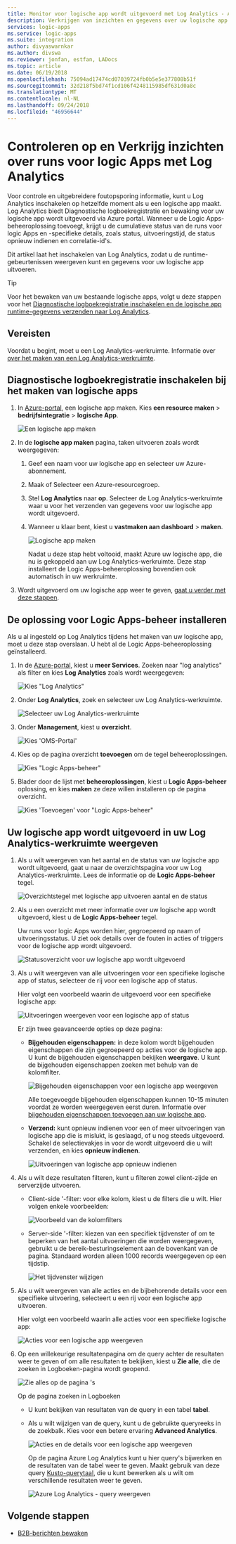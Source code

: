 ```yaml
---
title: Monitor voor logische app wordt uitgevoerd met Log Analytics - Azure Logic Apps | Microsoft Docs
description: Verkrijgen van inzichten en gegevens over uw logische app wordt uitgevoerd met Log Analytics voor foutopsporing voor het opsporen en oplossen
services: logic-apps
ms.service: logic-apps
ms.suite: integration
author: divyaswarnkar
ms.author: divswa
ms.reviewer: jonfan, estfan, LADocs
ms.topic: article
ms.date: 06/19/2018
ms.openlocfilehash: 75094ad17474cd07039724fb0b5e5e377808b51f
ms.sourcegitcommit: 32d218f5bd74f1cd106f4248115985df631d0a8c
ms.translationtype: MT
ms.contentlocale: nl-NL
ms.lasthandoff: 09/24/2018
ms.locfileid: "46956644"
---
```

# <a name="monitor-and-get-insights-about-logic-app-runs-with-log-analytics"></a>Controleren op en Verkrijg inzichten over runs voor logic Apps met Log Analytics

Voor controle en uitgebreidere foutopsporing informatie, kunt u Log Analytics inschakelen op hetzelfde moment als u een logische app maakt. Log Analytics biedt Diagnostische logboekregistratie en bewaking voor uw logische app wordt uitgevoerd via Azure portal. Wanneer u de Logic Apps-beheeroplossing toevoegt, krijgt u de cumulatieve status van de runs voor logic Apps en -specifieke details, zoals status, uitvoeringstijd, de status opnieuw indienen en correlatie-id's.

Dit artikel laat het inschakelen van Log Analytics, zodat u de runtime-gebeurtenissen weergeven kunt en gegevens voor uw logische app uitvoeren.

 > [!TIP]
 > Voor het bewaken van uw bestaande logische apps, volgt u deze stappen voor het [Diagnostische logboekregistratie inschakelen en de logische app runtime-gegevens verzenden naar Log Analytics](../logic-apps/logic-apps-monitor-your-logic-apps.md#azure-diagnostics).

## <a name="requirements"></a>Vereisten

Voordat u begint, moet u een Log Analytics-werkruimte. Informatie over [over het maken van een Log Analytics-werkruimte](../log-analytics/log-analytics-quick-create-workspace.md). 

## <a name="turn-on-diagnostics-logging-when-creating-logic-apps"></a>Diagnostische logboekregistratie inschakelen bij het maken van logische apps

1. In [Azure-portal](https://portal.azure.com), een logische app maken. Kies **een resource maken** > **bedrijfsintegratie** > **logische App**.

   ![Een logische app maken](media/logic-apps-monitor-your-logic-apps-oms/find-logic-apps-azure.png)

2. In de **logische app maken** pagina, taken uitvoeren zoals wordt weergegeven:

   1. Geef een naam voor uw logische app en selecteer uw Azure-abonnement. 
   2. Maak of Selecteer een Azure-resourcegroep.
   3. Stel **Log Analytics** naar **op**. 
   Selecteer de Log Analytics-werkruimte waar u voor het verzenden van gegevens voor uw logische app wordt uitgevoerd. 
   4. Wanneer u klaar bent, kiest u **vastmaken aan dashboard** > **maken**.

      ![Logische app maken](./media/logic-apps-monitor-your-logic-apps-oms/create-logic-app.png)

      Nadat u deze stap hebt voltooid, maakt Azure uw logische app, die nu is gekoppeld aan uw Log Analytics-werkruimte. 
      Deze stap installeert de Logic Apps-beheeroplossing bovendien ook automatisch in uw werkruimte.

3. Wordt uitgevoerd om uw logische app weer te geven, [gaat u verder met deze stappen](#view-logic-app-runs-oms).

## <a name="install-the-logic-apps-management-solution"></a>De oplossing voor Logic Apps-beheer installeren

Als u al ingesteld op Log Analytics tijdens het maken van uw logische app, moet u deze stap overslaan. U hebt al de Logic Apps-beheeroplossing geïnstalleerd.

1. In de [Azure-portal](https://portal.azure.com), kiest u **meer Services**. Zoeken naar "log analytics" als filter en kies **Log Analytics** zoals wordt weergegeven:

   ![Kies "Log Analytics"](media/logic-apps-monitor-your-logic-apps-oms/find-log-analytics.png)

2. Onder **Log Analytics**, zoek en selecteer uw Log Analytics-werkruimte. 

   ![Selecteer uw Log Analytics-werkruimte](media/logic-apps-monitor-your-logic-apps-oms/select-logic-app.png)

3. Onder **Management**, kiest u **overzicht**.

   ![Kies 'OMS-Portal'](media/logic-apps-monitor-your-logic-apps-oms/ibiza-portal-page.png)

4. Kies op de pagina overzicht **toevoegen** om de tegel beheeroplossingen. 

   ![Kies "Logic Apps-beheer"](media/logic-apps-monitor-your-logic-apps-oms/add-logic-apps-management-solution.png)

5. Blader door de lijst met **beheeroplossingen**, kiest u **Logic Apps-beheer** oplossing, en kies **maken** ze deze willen installeren op de pagina overzicht.

   ![Kies 'Toevoegen' voor "Logic Apps-beheer"](media/logic-apps-monitor-your-logic-apps-oms/create-logic-apps-management-solution.png)

<a name="view-logic-app-runs-oms"></a>

## <a name="view-your-logic-app-runs-in-your-log-analytics-workspace"></a>Uw logische app wordt uitgevoerd in uw Log Analytics-werkruimte weergeven

1. Als u wilt weergeven van het aantal en de status van uw logische app wordt uitgevoerd, gaat u naar de overzichtspagina voor uw Log Analytics-werkruimte. Lees de informatie op de **Logic Apps-beheer** tegel.

   ![Overzichtstegel met logische app uitvoeren aantal en de status](media/logic-apps-monitor-your-logic-apps-oms/overview.png)

2. Als u een overzicht met meer informatie over uw logische app wordt uitgevoerd, kiest u de **Logic Apps-beheer** tegel.

   Uw runs voor logic Apps worden hier, gegroepeerd op naam of uitvoeringsstatus. U ziet ook details over de fouten in acties of triggers voor de logische app wordt uitgevoerd.

   ![Statusoverzicht voor uw logische app wordt uitgevoerd](media/logic-apps-monitor-your-logic-apps-oms/logic-apps-runs-summary.png)
   
3. Als u wilt weergeven van alle uitvoeringen voor een specifieke logische app of status, selecteer de rij voor een logische app of status.

   Hier volgt een voorbeeld waarin de uitgevoerd voor een specifieke logische app:

   ![Uitvoeringen weergeven voor een logische app of status](media/logic-apps-monitor-your-logic-apps-oms/logic-app-run-details.png)

   Er zijn twee geavanceerde opties op deze pagina:
   * **Bijgehouden eigenschappen:** in deze kolom wordt bijgehouden eigenschappen die zijn gegroepeerd op acties voor de logische app. U kunt de bijgehouden eigenschappen bekijken **weergave**. U kunt de bijgehouden eigenschappen zoeken met behulp van de kolomfilter.
   
     ![Bijgehouden eigenschappen voor een logische app weergeven](media/logic-apps-monitor-your-logic-apps-oms/logic-app-tracked-properties.png)

     Alle toegevoegde bijgehouden eigenschappen kunnen 10-15 minuten voordat ze worden weergegeven eerst duren. Informatie over [bijgehouden eigenschappen toevoegen aan uw logische app](logic-apps-monitor-your-logic-apps.md#azure-diagnostics-event-settings-and-details).

   * **Verzend:** kunt opnieuw indienen voor een of meer uitvoeringen van logische app die is mislukt, is geslaagd, of u nog steeds uitgevoerd. Schakel de selectievakjes in voor de wordt uitgevoerd die u wilt verzenden, en kies **opnieuw indienen**. 

     ![Uitvoeringen van logische app opnieuw indienen](media/logic-apps-monitor-your-logic-apps-oms/logic-app-resubmit.png)

4. Als u wilt deze resultaten filteren, kunt u filteren zowel client-zijde en serverzijde uitvoeren.

   * Client-side '-filter: voor elke kolom, kiest u de filters die u wilt. 
   Hier volgen enkele voorbeelden:

     ![Voorbeeld van de kolomfilters](media/logic-apps-monitor-your-logic-apps-oms/filters.png)

   * Server-side '-filter: kiezen van een specifiek tijdvenster of om te beperken van het aantal uitvoeringen die worden weergegeven, gebruikt u de bereik-besturingselement aan de bovenkant van de pagina. 
   Standaard worden alleen 1000 records weergegeven op een tijdstip. 
   
     ![Het tijdvenster wijzigen](media/logic-apps-monitor-your-logic-apps-oms/change-interval.png)
 
5. Als u wilt weergeven van alle acties en de bijbehorende details voor een specifieke uitvoering, selecteert u een rij voor een logische app uitvoeren.

   Hier volgt een voorbeeld waarin alle acties voor een specifieke logische app:

   ![Acties voor een logische app weergeven](media/logic-apps-monitor-your-logic-apps-oms/logic-app-action-details.png)
   
6. Op een willekeurige resultatenpagina om de query achter de resultaten weer te geven of om alle resultaten te bekijken, kiest u **Zie alle**, die de zoeken in Logboeken-pagina wordt geopend.
   
   ![Zie alles op de pagina 's](media/logic-apps-monitor-your-logic-apps-oms/logic-app-seeall.png)
   
   Op de pagina zoeken in Logboeken
   * U kunt bekijken van resultaten van de query in een tabel **tabel**.
   * Als u wilt wijzigen van de query, kunt u de gebruikte queryreeks in de zoekbalk. 
   Kies voor een betere ervaring **Advanced Analytics**.

     ![Acties en de details voor een logische app weergeven](media/logic-apps-monitor-your-logic-apps-oms/log-search-page.png)
     
     Op de pagina Azure Log Analytics kunt u hier query's bijwerken en de resultaten van de tabel weer te geven. 
     Maakt gebruik van deze query [Kusto-querytaal](https://aka.ms/LogAnalyticsLanguageReference), die u kunt bewerken als u wilt om verschillende resultaten weer te geven. 

     ![Azure Log Analytics - query weergeven](media/logic-apps-monitor-your-logic-apps-oms/query.png)

## <a name="next-steps"></a>Volgende stappen

* [B2B-berichten bewaken](../logic-apps/logic-apps-monitor-b2b-message.md)

